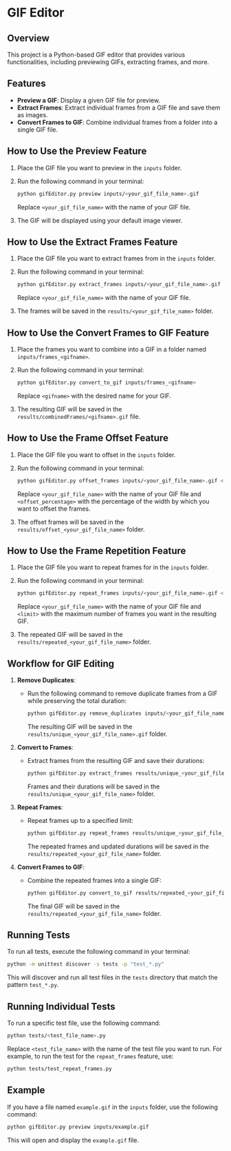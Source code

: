 # GIF Editor

## Overview
This project is a Python-based GIF editor that provides various functionalities, including previewing GIFs, extracting frames, and more.

## Features
- **Preview a GIF**: Display a given GIF file for preview.
- **Extract Frames**: Extract individual frames from a GIF file and save them as images.
- **Convert Frames to GIF**: Combine individual frames from a folder into a single GIF file.

## How to Use the Preview Feature

1. Place the GIF file you want to preview in the `inputs` folder.
2. Run the following command in your terminal:

   ```bash
   python gifEditor.py preview inputs/<your_gif_file_name>.gif
   ```

   Replace `<your_gif_file_name>` with the name of your GIF file.

3. The GIF will be displayed using your default image viewer.

## How to Use the Extract Frames Feature

1. Place the GIF file you want to extract frames from in the `inputs` folder.
2. Run the following command in your terminal:

   ```bash
   python gifEditor.py extract_frames inputs/<your_gif_file_name>.gif
   ```

   Replace `<your_gif_file_name>` with the name of your GIF file.

3. The frames will be saved in the `results/<your_gif_file_name>` folder.

## How to Use the Convert Frames to GIF Feature

1. Place the frames you want to combine into a GIF in a folder named `inputs/frames_<gifname>`.
2. Run the following command in your terminal:

   ```bash
   python gifEditor.py convert_to_gif inputs/frames_<gifname>
   ```

   Replace `<gifname>` with the desired name for your GIF.

3. The resulting GIF will be saved in the `results/combinedFrames/<gifname>.gif` file.

## How to Use the Frame Offset Feature

1. Place the GIF file you want to offset in the `inputs` folder.
2. Run the following command in your terminal:

   ```bash
   python gifEditor.py offset_frames inputs/<your_gif_file_name>.gif <offset_percentage>
   ```

   Replace `<your_gif_file_name>` with the name of your GIF file and `<offset_percentage>` with the percentage of the width by which you want to offset the frames.

3. The offset frames will be saved in the `results/offset_<your_gif_file_name>` folder.

## How to Use the Frame Repetition Feature

1. Place the GIF file you want to repeat frames for in the `inputs` folder.
2. Run the following command in your terminal:

   ```bash
   python gifEditor.py repeat_frames inputs/<your_gif_file_name>.gif <limit>
   ```

   Replace `<your_gif_file_name>` with the name of your GIF file and `<limit>` with the maximum number of frames you want in the resulting GIF.

3. The repeated GIF will be saved in the `results/repeated_<your_gif_file_name>` folder.

## Workflow for GIF Editing

1. **Remove Duplicates**:
   - Run the following command to remove duplicate frames from a GIF while preserving the total duration:

     ```bash
     python gifEditor.py remove_duplicates inputs/<your_gif_file_name>.gif
     ```

     The resulting GIF will be saved in the `results/unique_<your_gif_file_name>.gif` folder.

2. **Convert to Frames**:
   - Extract frames from the resulting GIF and save their durations:

     ```bash
     python gifEditor.py extract_frames results/unique_<your_gif_file_name>.gif
     ```

     Frames and their durations will be saved in the `results/unique_<your_gif_file_name>` folder.

3. **Repeat Frames**:
   - Repeat frames up to a specified limit:

     ```bash
     python gifEditor.py repeat_frames results/unique_<your_gif_file_name>.gif <limit>
     ```

     The repeated frames and updated durations will be saved in the `results/repeated_<your_gif_file_name>` folder.

4. **Convert Frames to GIF**:
   - Combine the repeated frames into a single GIF:

     ```bash
     python gifEditor.py convert_to_gif results/repeated_<your_gif_file_name>/repeated_frames
     ```

     The final GIF will be saved in the `results/repeated_<your_gif_file_name>` folder.

## Running Tests

To run all tests, execute the following command in your terminal:

```bash
python -m unittest discover -s tests -p "test_*.py"
```

This will discover and run all test files in the `tests` directory that match the pattern `test_*.py`.

## Running Individual Tests

To run a specific test file, use the following command:

```bash
python tests/<test_file_name>.py
```

Replace `<test_file_name>` with the name of the test file you want to run. For example, to run the test for the `repeat_frames` feature, use:

```bash
python tests/test_repeat_frames.py
```

## Example

If you have a file named `example.gif` in the `inputs` folder, use the following command:

```bash
python gifEditor.py preview inputs/example.gif
```

This will open and display the `example.gif` file.